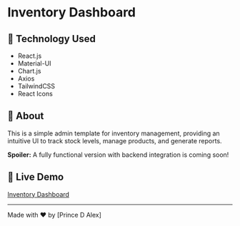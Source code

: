 # Inventory Dashboard  

## 🚀 Technology Used  
- React.js  
- Material-UI  
- Chart.js  
- Axios 
- TailwindCSS
- React Icons  

## 📌 About  
This is a simple admin template for inventory management, providing an intuitive UI to track stock levels, manage products, and generate reports.  

**Spoiler:** A fully functional version with backend integration is coming soon!  

## 🔗 Live Demo  
[Inventory Dashboard](https://inventory-dashboard-two.vercel.app)  

---
Made with ❤️ by [Prince D Alex]
